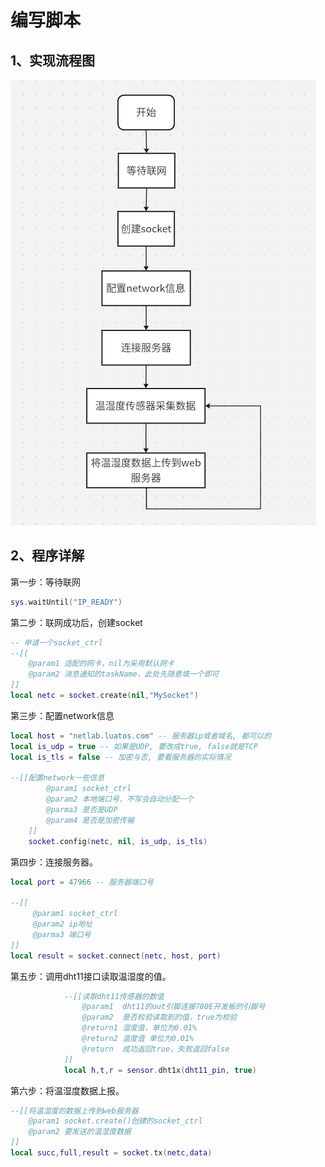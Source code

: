# 编写脚本
## 1、实现流程图

![nettempliuchengtu](./image/adb3c455-440d-4f74-935a-098763ffb495.png)

## 2、程序详解
第一步：等待联网
```lua
sys.waitUntil("IP_READY")
```
第二步：联网成功后，创建socket
```lua
-- 申请一个socket_ctrl
--[[
    @param1 适配的网卡，nil为采用默认网卡
    @param2 消息通知的taskName，此处先随意填一个即可
]]
local netc = socket.create(nil,"MySocket")
```
第三步：配置network信息
```lua
local host = "netlab.luatos.com" -- 服务器ip或者域名, 都可以的
local is_udp = true -- 如果是UDP, 要改成true, false就是TCP
local is_tls = false -- 加密与否, 要看服务器的实际情况

--[[配置network一些信息
        @param1 socket_ctrl
        @param2 本地端口号，不写会自动分配一个
        @parma3 是否是UDP
        @param4 是否是加密传输
    ]]
    socket.config(netc, nil, is_udp, is_tls)
```
第四步：连接服务器。
```lua
local port = 47966 -- 服务器端口号

--[[
     @param1 socket_ctrl
     @param2 ip地址
     @parma3 端口号
]]
local result = socket.connect(netc, host, port)
```
第五步：调用dht11接口读取温湿度的值。
```lua
            --[[读取dht11传感器的数值
                @param1  dht11的out引脚连接780E开发板的引脚号
                @param2  是否校验读取到的值，true为校验
                @return1 湿度值，单位为0.01%
                @return2 温度值 单位为0.01%
                @return  成功返回true，失败返回false
            ]]
            local h,t,r = sensor.dht1x(dht11_pin, true)
```
第六步：将温湿度数据上报。
```lua
--[[将温湿度的数据上传到web服务器
    @param1 socket.create()创建的socket_ctrl
    @param2 要发送的温湿度数据
]]
local succ,full,result = socket.tx(netc,data)
```
